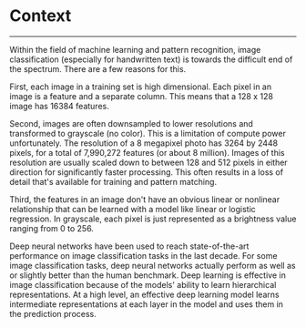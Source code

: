 # Context
-----
Within the field of machine learning and pattern recognition, image classification (especially for handwritten text) is towards the difficult end of the spectrum. There are a few reasons for this.

First, each image in a training set is high dimensional. Each pixel in an image is a feature and a separate column. This means that a 128 x 128 image has 16384 features.

Second, images are often downsampled to lower resolutions and transformed to grayscale (no color). This is a limitation of compute power unfortunately. The resolution of a 8 megapixel photo has 3264 by 2448 pixels, for a total of 7,990,272 features (or about 8 million). Images of this resolution are usually scaled down to between 128 and 512 pixels in either direction for significantly faster processing. This often results in a loss of detail that's available for training and pattern matching.

Third, the features in an image don't have an obvious linear or nonlinear relationship that can be learned with a model like linear or logistic regression. In grayscale, each pixel is just represented as a brightness value ranging from 0 to 256.

Deep neural networks have been used to reach state-of-the-art performance on image classification tasks in the last decade. 
For some image classification tasks, deep neural networks actually perform as well as or slightly better than the human benchmark. Deep learning is effective in image classification because of the models' ability to learn hierarchical representations. At a high level, an effective deep learning model learns intermediate representations at each layer in the model and uses them in the prediction process.
